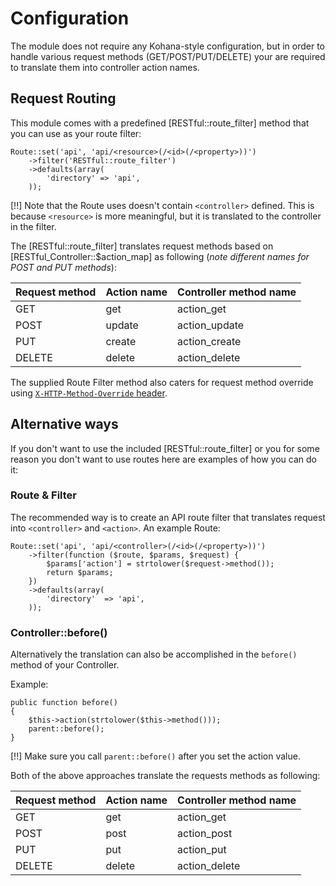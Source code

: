# Configuration

The module does not require any Kohana-style configuration, but in order to
handle various request methods (GET/POST/PUT/DELETE) your are required to
translate them into controller action names.


## Request Routing

This module comes with a predefined [RESTful::route_filter] method that you can
use as your route filter:

    Route::set('api', 'api/<resource>(/<id>(/<property>))')
        ->filter('RESTful::route_filter')
        ->defaults(array(
            'directory' => 'api',
        ));

[!!] Note that the Route uses doesn't contain `<controller>` defined. This is
because `<resource>` is more meaningful, but it is translated to the controller
in the filter.

The [RESTful::route_filter] translates request methods based on [RESTful_Controller::$action_map]
as following (*note different names for POST and PUT methods*):

Request method | Action name | Controller method name
---------------|-------------|-----------------------
GET            | get         | action_get
POST           | update      | action_update
PUT            | create      | action_create
DELETE         | delete      | action_delete

The supplied Route Filter method also caters for request method override using
[`X-HTTP-Method-Override` header](notes#x-http-method-override-header).


## Alternative ways

If you don't want to use the included [RESTful::route_filter] or you for some
reason you don't want to use routes here are examples of how you can do it:


### Route & Filter

The recommended way is to create an API route filter that translates request
into `<controller>` and `<action>`. An example Route:

    Route::set('api', 'api/<controller>(/<id>(/<property>))')
        ->filter(function ($route, $params, $request) {
            $params['action'] = strtolower($request->method());
            return $params;
        })
        ->defaults(array(
            'directory'  => 'api',
        ));


### Controller::before()

Alternatively the translation can also be accomplished in the `before()` method
of your Controller.

Example:

    public function before()
    {
        $this->action(strtolower($this->method()));
        parent::before();
    }

[!!] Make sure you call `parent::before()` after you set the action value.


Both of the above approaches translate the requests methods as following:

Request method | Action name | Controller method name
---------------|-------------|-----------------------
GET            | get         | action_get
POST           | post        | action_post
PUT            | put         | action_put
DELETE         | delete      | action_delete



